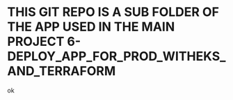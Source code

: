 # THIS GIT REPO IS A SUB FOLDER OF THE APP USED IN THE MAIN PROJECT 6-DEPLOY_APP_FOR_PROD_WITHEKS_AND_TERRAFORM
 ok